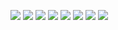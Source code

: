 ![](https://raw.githubusercontent.com/LeroyK111/pictureBed/master/20250625000220.png)
![](https://raw.githubusercontent.com/LeroyK111/pictureBed/master/20250625000249.png)
![](https://raw.githubusercontent.com/LeroyK111/pictureBed/master/20250625001807.png)
![](https://raw.githubusercontent.com/LeroyK111/pictureBed/master/20250625001828.png)
![](https://raw.githubusercontent.com/LeroyK111/pictureBed/master/20250625001845.png)
![](https://raw.githubusercontent.com/LeroyK111/pictureBed/master/20250625001900.png)
![](https://raw.githubusercontent.com/LeroyK111/pictureBed/master/20250625001915.png)
![](https://raw.githubusercontent.com/LeroyK111/pictureBed/master/20250625001937.png)






